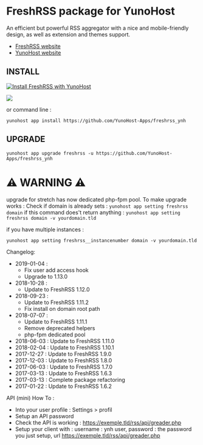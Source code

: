 # FreshRSS package for YunoHost

An efficient but powerful RSS aggregator with a nice and mobile-friendly design, as well as extension and themes support.

* [FreshRSS website](http://freshrss.org)
* [YunoHost website](https://yunohost.org)

## INSTALL

[![Install FreshRSS with YunoHost](https://install-app.yunohost.org/install-with-yunohost.png)](https://install-app.yunohost.org/?app=freshrss)

![](https://freshrss.org/images/screenshot.png)


or command line :

`yunohost app install https://github.com/YunoHost-Apps/freshrss_ynh`

## UPGRADE
`yunohost app upgrade freshrss -u https://github.com/YunoHost-Apps/freshrss_ynh`

# :warning: WARNING :warning:
upgrade for stretch has now dedicated php-fpm pool. To make upgrade works :
Check if domain is already sets :
`yunohost app setting freshrss domain`
if this command does't return anything :
`yunohost app setting freshrss domain -v yourdomain.tld`

if you have multiple instances :

`yunohost app setting freshrss__instancenumber domain -v yourdomain.tld`

Changelog:

* 2019-01-04 :
    * Fix user add access hook
    * Upgrade to 1.13.0
* 2018-10-28 :
    * Update to FreshRSS 1.12.0
* 2018-09-23 :
    * Update to FreshRSS 1.11.2
    * Fix install on domain root path
* 2018-07-07 :
    * Update to FreshRSS 1.11.1
    * Remove deprecated helpers
    * php-fpm dedicated pool
* 2018-06-03 : Update to FreshRSS 1.11.0
* 2018-02-04 : Update to FreshRSS 1.10.1
* 2017-12-27 : Update to FreshRSS 1.9.0
* 2017-12-03 : Update to FreshRSS 1.8.0
* 2017-06-03 : Update to FreshRSS 1.7.0
* 2017-03-13 : Update to FreshRSS 1.6.3
* 2017-03-13 : Complete package refactoring
* 2017-01-22 : Update to FreshRSS 1.6.2

API (mini) How To :
* Into your user profile : Settings > profil
* Setup an API password
* Check the API is working : https://exemple.tld/rss/api/greader.php
* Setup your client with : username : ynh user, password : the password you just setup, url https://exemple.tld/rss/api/greader.php
